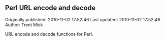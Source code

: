 ## Perl URL encode and decode 

Originally published: 2010-11-02 17:52:46
Last updated: 2010-11-02 17:52:46
Author: Trent Mick

URL encode and decode functions for Perl.